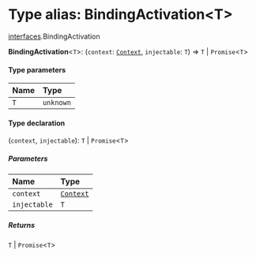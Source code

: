 # Type alias: BindingActivation\<T>

[interfaces](/auto-docs/fixed-layout-editor/modules/interfaces.md).BindingActivation

**BindingActivation**<`T`>: (`context`: [`Context`](/auto-docs/fixed-layout-editor/interfaces/interfaces.Context.md), `injectable`: `T`) => `T` | `Promise`<`T`>

#### Type parameters

| Name | Type |
| :------ | :------ |
| `T` | `unknown` |

#### Type declaration

(`context`, `injectable`): `T` | `Promise`<`T`>

##### Parameters

| Name | Type |
| :------ | :------ |
| `context` | [`Context`](/auto-docs/fixed-layout-editor/interfaces/interfaces.Context.md) |
| `injectable` | `T` |

##### Returns

`T` | `Promise`<`T`>
